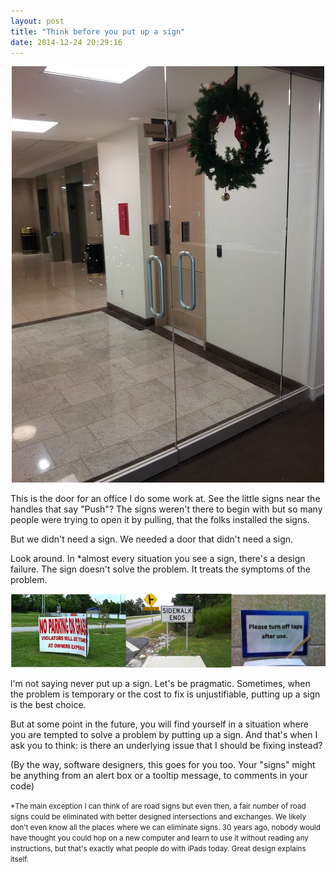 ```yaml
---
layout: post
title: "Think before you put up a sign"
date: 2014-12-24 20:29:16
---
```


<p style="text-align: center;">
  <img alt="" src="/sites/default/files/glass-doors.jpg" />
</p>

This is the door for an office I do some work at. See the little signs near the handles that say "Push"? The signs weren't there to begin with but so many people were trying to open it by pulling, that the folks installed the signs.

But we didn't need a sign. We needed a door that didn't need a sign.

Look around. In *almost every situation you see a sign, there's a design failure. The sign doesn't solve the problem. It treats the symptoms of the problem.

<p style="text-align: center;">
  <img alt="" src="/sites/default/files/assorted-signs.png" />
</p>

l'm not saying never put up a sign. Let's be pragmatic. Sometimes, when the problem is temporary or the cost to fix is unjustifiable, putting up a sign is the best choice.

But at some point in the future, you will find yourself in a situation where you are tempted to solve a problem by putting up a sign. And that's when I ask you to think: is there an underlying issue that I should be fixing instead?

(By the way, software designers, this goes for you too. Your "signs" might be anything from an alert box or a tooltip message, to comments in your code)

<small>*The main exception I can think of are road signs but even then, a fair number of road signs could be eliminated with better designed intersections and exchanges. We likely don't even know all the places where we can eliminate signs. 30 years ago, nobody would have thought you could hop on a new computer and learn to use it without reading any instructions, but that's exactly what people do with iPads today. Great design explains itself.</small>